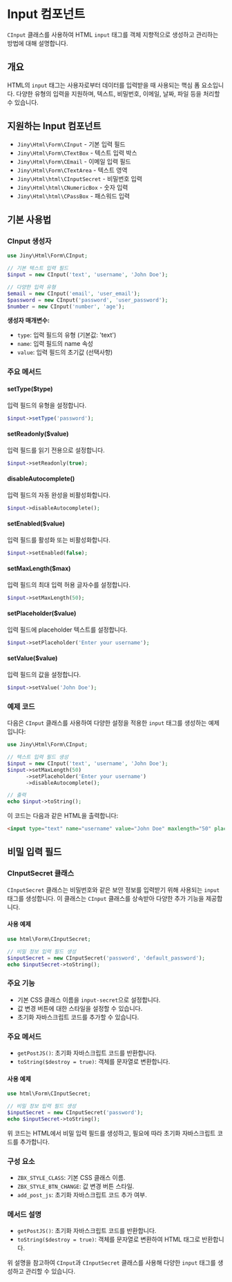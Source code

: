 # Input 컴포넌트

`CInput` 클래스를 사용하여 HTML `input` 태그를 객체 지향적으로 생성하고 관리하는 방법에 대해 설명합니다.

## 개요

HTML의 `input` 태그는 사용자로부터 데이터를 입력받을 때 사용되는 핵심 폼 요소입니다. 다양한 유형의 입력을 지원하며, 텍스트, 비밀번호, 이메일, 날짜, 파일 등을 처리할 수 있습니다.

## 지원하는 Input 컴포넌트

* `Jiny\Html\Form\CInput` - 기본 입력 필드
* `Jiny\Html\Form\CTextBox` - 텍스트 입력 박스
* `Jiny\Html\Form\CEmail` - 이메일 입력 필드  
* `Jiny\Html\Form\CTextArea` - 텍스트 영역
* `Jiny\Html\html\CInputSecret` - 비밀번호 입력
* `Jiny\Html\html\CNumericBox` - 숫자 입력
* `Jiny\Html\html\CPassBox` - 패스워드 입력

## 기본 사용법

### CInput 생성자

```php
use Jiny\Html\Form\CInput;

// 기본 텍스트 입력 필드
$input = new CInput('text', 'username', 'John Doe');

// 다양한 입력 유형
$email = new CInput('email', 'user_email');
$password = new CInput('password', 'user_password');
$number = new CInput('number', 'age');
```

**생성자 매개변수:**
- `type`: 입력 필드의 유형 (기본값: 'text')
- `name`: 입력 필드의 name 속성
- `value`: 입력 필드의 초기값 (선택사항)

### 주요 메서드

#### setType($type)
입력 필드의 유형을 설정합니다.
```php
$input->setType('password');
```

#### setReadonly($value)
입력 필드를 읽기 전용으로 설정합니다.
```php
$input->setReadonly(true);
```

#### disableAutocomplete()
입력 필드의 자동 완성을 비활성화합니다.
```php
$input->disableAutocomplete();
```

#### setEnabled($value)
입력 필드를 활성화 또는 비활성화합니다.
```php
$input->setEnabled(false);
```

#### setMaxLength($max)
입력 필드의 최대 입력 허용 글자수를 설정합니다.
```php
$input->setMaxLength(50);
```

#### setPlaceholder($value)
입력 필드에 placeholder 텍스트를 설정합니다.
```php
$input->setPlaceholder('Enter your username');
```

#### setValue($value)
입력 필드의 값을 설정합니다.
```php
$input->setValue('John Doe');
```

### 예제 코드

다음은 `CInput` 클래스를 사용하여 다양한 설정을 적용한 `input` 태그를 생성하는 예제입니다:

```php
use Jiny\Html\Form\CInput;

// 텍스트 입력 필드 생성
$input = new CInput('text', 'username', 'John Doe');
$input->setMaxLength(50)
      ->setPlaceholder('Enter your username')
      ->disableAutocomplete();

// 출력
echo $input->toString();
```

이 코드는 다음과 같은 HTML을 출력합니다:
```html
<input type="text" name="username" value="John Doe" maxlength="50" placeholder="Enter your username" autocomplete="off">
```


## 비밀 입력 필드

### CInputSecret 클래스

`CInputSecret` 클래스는 비밀번호와 같은 보안 정보를 입력받기 위해 사용되는 `input` 태그를 생성합니다. 이 클래스는 `CInput` 클래스를 상속받아 다양한 추가 기능을 제공합니다.

#### 사용 예제

```php
use html\Form\CInputSecret;

// 비밀 정보 입력 필드 생성
$inputSecret = new CInputSecret('password', 'default_password');
echo $inputSecret->toString();
```

### 주요 기능

- 기본 CSS 클래스 이름을 `input-secret`으로 설정합니다.
- 값 변경 버튼에 대한 스타일을 설정할 수 있습니다.
- 초기화 자바스크립트 코드를 추가할 수 있습니다.

### 주요 메서드

- `getPostJS()`: 초기화 자바스크립트 코드를 반환합니다.
- `toString($destroy = true)`: 객체를 문자열로 변환합니다.

#### 사용 예제

```php
use html\Form\CInputSecret;

// 비밀 정보 입력 필드 생성
$inputSecret = new CInputSecret('password');
echo $inputSecret->toString();
```

위 코드는 HTML에서 비밀 입력 필드를 생성하고, 필요에 따라 초기화 자바스크립트 코드를 추가합니다.

### 구성 요소

- `ZBX_STYLE_CLASS`: 기본 CSS 클래스 이름.
- `ZBX_STYLE_BTN_CHANGE`: 값 변경 버튼 스타일.
- `add_post_js`: 초기화 자바스크립트 코드 추가 여부.

### 메서드 설명

- `getPostJS()`: 초기화 자바스크립트 코드를 반환합니다.
- `toString($destroy = true)`: 객체를 문자열로 변환하여 HTML 태그로 반환합니다.

위 설명을 참고하여 `CInput`과 `CInputSecret` 클래스를 사용해 다양한 `input` 태그를 생성하고 관리할 수 있습니다.